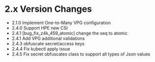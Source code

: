2.x Version Changes
===========================================
* 2.1.0 Implement One-to-Many VPG configuration
* 2.4.0 Support HPE new CSI
* 2.4.1 [bug_fix_z4k_459_atomic] change the seq to atomic
* 2.4.1 Add VPG additional validations
* 2.4.3 obfuscate secret/access keys
* 2.4.4 Fix kubectl apply issue
* 2.4.5 Fix secret obfuscates class to support all types of Json values
